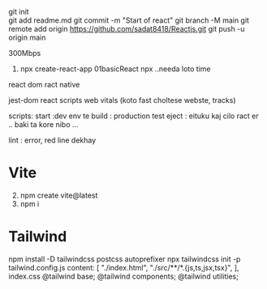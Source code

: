 git init  
git add readme.md 
git commit -m "Start of react"
git branch -M main
git remote add origin https://github.com/sadat8418/Reactjs.git
git push -u origin main

300Mbps
1. npx create-react-app 01basicReact
npx ..needa loto time

react dom 
ract native

jest-dom
react scripts
web vitals (koto fast choltese webste, tracks)

scripts:
start :dev env te 
build : production
test
eject : eituku kaj cilo ract er .. baki ta kore nibo ...

lint : error, red line dekhay 

#   Vite
2. npm create vite@latest
3. npm i

#   Tailwind
npm install -D tailwindcss postcss autoprefixer
npx tailwindcss init -p
tailwind.config.js
 content: [
    "./index.html",
    "./src/**/*.{js,ts,jsx,tsx}",
  ],
index.css
@tailwind base;
@tailwind components;
@tailwind utilities;